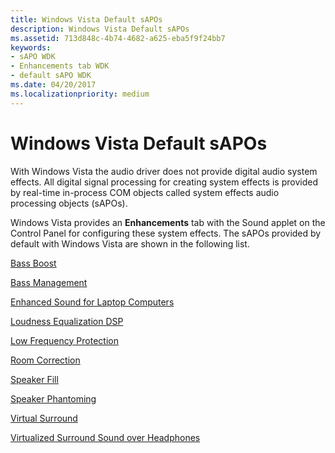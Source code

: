 ```yaml
---
title: Windows Vista Default sAPOs
description: Windows Vista Default sAPOs
ms.assetid: 713d848c-4b74-4682-a625-eba5f9f24bb7
keywords:
- sAPO WDK
- Enhancements tab WDK
- default sAPO WDK
ms.date: 04/20/2017
ms.localizationpriority: medium
---
```


# Windows Vista Default sAPOs


With Windows Vista the audio driver does not provide digital audio system effects. All digital signal processing for creating system effects is provided by real-time in-process COM objects called system effects audio processing objects (sAPOs).

Windows Vista provides an **Enhancements** tab with the Sound applet on the Control Panel for configuring these system effects. The sAPOs provided by default with Windows Vista are shown in the following list.

[Bass Boost](bass-boost.md)

[Bass Management](bass-management.md)

[Enhanced Sound for Laptop Computers](enhanced-sound-for-laptop-computers.md)

[Loudness Equalization DSP](loudness-equalization-dsp.md)

[Low Frequency Protection](low-frequency-protection.md)

[Room Correction](room-correction.md)

[Speaker Fill](speaker-fill.md)

[Speaker Phantoming](speaker-phantoming.md)

[Virtual Surround](virtual-surround.md)

[Virtualized Surround Sound over Headphones](virtualized-surround-sound-over-headphones.md)

 

 




